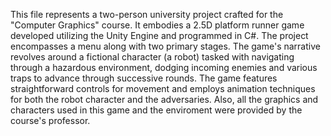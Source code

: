 This file represents a two-person university project crafted for the "Computer Graphics" course. It embodies a 2.5D platform runner game developed utilizing the Unity Engine and programmed in C#. The project encompasses a menu along with two primary stages. The game's narrative revolves around a fictional character (a robot) tasked with navigating through a hazardous environment, dodging incoming enemies and various traps to advance through successive rounds. The game features straightforward controls for movement and employs animation techniques for both the robot character and the adversaries. Also, all the graphics and characters used in this game and the enviroment were provided by the course's professor.

